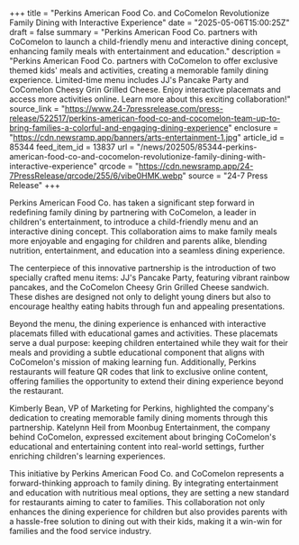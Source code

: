 +++
title = "Perkins American Food Co. and CoComelon Revolutionize Family Dining with Interactive Experience"
date = "2025-05-06T15:00:25Z"
draft = false
summary = "Perkins American Food Co. partners with CoComelon to launch a child-friendly menu and interactive dining concept, enhancing family meals with entertainment and education."
description = "Perkins American Food Co. partners with CoComelon to offer exclusive themed kids' meals and activities, creating a memorable family dining experience. Limited-time menu includes JJ's Pancake Party and CoComelon Cheesy Grin Grilled Cheese. Enjoy interactive placemats and access more activities online. Learn more about this exciting collaboration!"
source_link = "https://www.24-7pressrelease.com/press-release/522517/perkins-american-food-co-and-cocomelon-team-up-to-bring-families-a-colorful-and-engaging-dining-experience"
enclosure = "https://cdn.newsramp.app/banners/arts-entertainment-1.jpg"
article_id = 85344
feed_item_id = 13837
url = "/news/202505/85344-perkins-american-food-co-and-cocomelon-revolutionize-family-dining-with-interactive-experience"
qrcode = "https://cdn.newsramp.app/24-7PressRelease/qrcode/255/6/vibe0HMK.webp"
source = "24-7 Press Release"
+++

<p>Perkins American Food Co. has taken a significant step forward in redefining family dining by partnering with CoComelon, a leader in children's entertainment, to introduce a child-friendly menu and an interactive dining concept. This collaboration aims to make family meals more enjoyable and engaging for children and parents alike, blending nutrition, entertainment, and education into a seamless dining experience.</p><p>The centerpiece of this innovative partnership is the introduction of two specially crafted menu items: JJ's Pancake Party, featuring vibrant rainbow pancakes, and the CoComelon Cheesy Grin Grilled Cheese sandwich. These dishes are designed not only to delight young diners but also to encourage healthy eating habits through fun and appealing presentations.</p><p>Beyond the menu, the dining experience is enhanced with interactive placemats filled with educational games and activities. These placemats serve a dual purpose: keeping children entertained while they wait for their meals and providing a subtle educational component that aligns with CoComelon's mission of making learning fun. Additionally, Perkins restaurants will feature QR codes that link to exclusive online content, offering families the opportunity to extend their dining experience beyond the restaurant.</p><p>Kimberly Bean, VP of Marketing for Perkins, highlighted the company's dedication to creating memorable family dining moments through this partnership. Katelynn Heil from Moonbug Entertainment, the company behind CoComelon, expressed excitement about bringing CoComelon's educational and entertaining content into real-world settings, further enriching children's learning experiences.</p><p>This initiative by Perkins American Food Co. and CoComelon represents a forward-thinking approach to family dining. By integrating entertainment and education with nutritious meal options, they are setting a new standard for restaurants aiming to cater to families. This collaboration not only enhances the dining experience for children but also provides parents with a hassle-free solution to dining out with their kids, making it a win-win for families and the food service industry.</p>